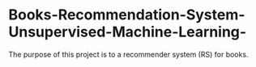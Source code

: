 # Books-Recommendation-System-Unsupervised-Machine-Learning-
The purpose of this project is to a recommender system (RS) for books.
